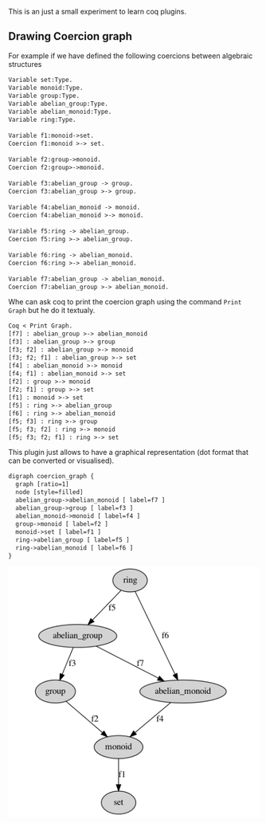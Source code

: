 This is an just a small experiment to learn coq plugins.

## Drawing Coercion graph

For example if we have defined the following coercions 
between algebraic structures

```coq
Variable set:Type.
Variable monoid:Type.
Variable group:Type.
Variable abelian_group:Type.
Variable abelian_monoid:Type.
Variable ring:Type.

Variable f1:monoid->set.
Coercion f1:monoid >-> set.

Variable f2:group->monoid.
Coercion f2:group>->monoid.

Variable f3:abelian_group -> group.
Coercion f3:abelian_group >-> group.

Variable f4:abelian_monoid -> monoid.
Coercion f4:abelian_monoid >-> monoid.

Variable f5:ring -> abelian_group.
Coercion f5:ring >-> abelian_group.

Variable f6:ring -> abelian_monoid.
Coercion f6:ring >-> abelian_monoid.

Variable f7:abelian_group -> abelian_monoid.
Coercion f7:abelian_group >-> abelian_monoid.
```
Whe can ask coq to print the coercion graph using the command `Print Graph` but he do it textualy.
```
Coq < Print Graph.                      
[f7] : abelian_group >-> abelian_monoid
[f3] : abelian_group >-> group
[f3; f2] : abelian_group >-> monoid
[f3; f2; f1] : abelian_group >-> set
[f4] : abelian_monoid >-> monoid
[f4; f1] : abelian_monoid >-> set
[f2] : group >-> monoid
[f2; f1] : group >-> set
[f1] : monoid >-> set
[f5] : ring >-> abelian_group
[f6] : ring >-> abelian_monoid
[f5; f3] : ring >-> group
[f5; f3; f2] : ring >-> monoid
[f5; f3; f2; f1] : ring >-> set
```
This plugin just allows to have a graphical representation (dot format that can be converted or visualised).
```
digraph coercion_graph { 
  graph [ratio=1] 
  node [style=filled] 
  abelian_group->abelian_monoid [ label=f7 ] 
  abelian_group->group [ label=f3 ] 
  abelian_monoid->monoid [ label=f4 ] 
  group->monoid [ label=f2 ] 
  monoid->set [ label=f1 ] 
  ring->abelian_group [ label=f5 ] 
  ring->abelian_monoid [ label=f6 ] 
}
```
![the graph](coercion_graph.png)


     